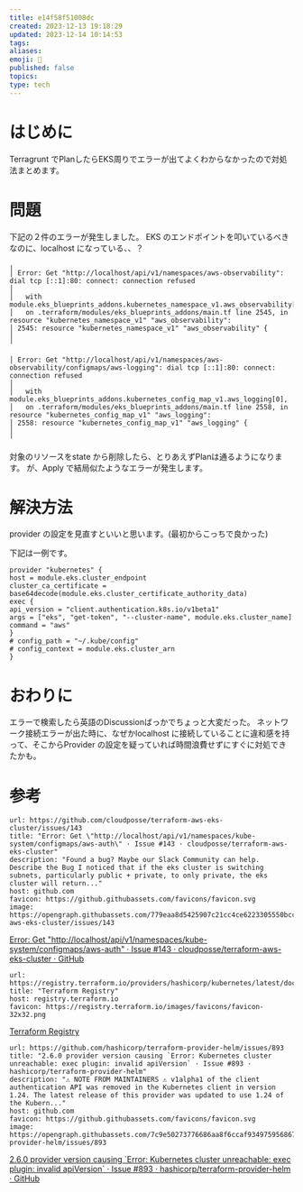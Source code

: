 ```yaml
---
title: e14f58f51008dc
created: 2023-12-13 19:18:29
updated: 2023-12-14 10:14:53
tags: 
aliases: 
emoji: 🤖
published: false
topics: 
type: tech
---
```

# はじめに
Terragrunt でPlanしたらEKS周りでエラーが出てよくわからなかったので対処法まとめます。

# 問題
下記の２件のエラーが発生しました。
EKS のエンドポイントを叩いているべきなのに、localhost になっている、、？
```shell
╷
│ Error: Get "http://localhost/api/v1/namespaces/aws-observability": dial tcp [::1]:80: connect: connection refused
│
│   with module.eks_blueprints_addons.kubernetes_namespace_v1.aws_observability[0],
│   on .terraform/modules/eks_blueprints_addons/main.tf line 2545, in resource "kubernetes_namespace_v1" "aws_observability":
│ 2545: resource "kubernetes_namespace_v1" "aws_observability" {
│
╵
```
```shell
│ Error: Get "http://localhost/api/v1/namespaces/aws-observability/configmaps/aws-logging": dial tcp [::1]:80: connect: connection refused
│
│   with module.eks_blueprints_addons.kubernetes_config_map_v1.aws_logging[0],
│   on .terraform/modules/eks_blueprints_addons/main.tf line 2558, in resource "kubernetes_config_map_v1" "aws_logging":
│ 2558: resource "kubernetes_config_map_v1" "aws_logging" {
│
╵
```

対象のリソースをstate から削除したら、とりあえずPlanは通るようになります。
が、Apply で結局似たようなエラーが発生します。
# 解決方法

provider の設定を見直すといいと思います。(最初からこっちで良かった)

下記は一例です。
```hcl
provider "kubernetes" {
host = module.eks.cluster_endpoint
cluster_ca_certificate = base64decode(module.eks.cluster_certificate_authority_data)
exec {
api_version = "client.authentication.k8s.io/v1beta1"
args = ["eks", "get-token", "--cluster-name", module.eks.cluster_name]
command = "aws"
}
# config_path = "~/.kube/config"
# config_context = module.eks.cluster_arn
}
```
# おわりに
エラーで検索したら英語のDiscussionばっかでちょっと大変だった。
ネットワーク接続エラーが出た時に、なぜかlocalhost に接続していることに違和感を持って、そこからProvider の設定を疑っていれば時間浪費せずにすぐに対処できたかも。

# 参考

```cardlink
url: https://github.com/cloudposse/terraform-aws-eks-cluster/issues/143
title: "Error: Get \"http://localhost/api/v1/namespaces/kube-system/configmaps/aws-auth\" · Issue #143 · cloudposse/terraform-aws-eks-cluster"
description: "Found a bug? Maybe our Slack Community can help. Describe the Bug I noticed that if the eks cluster is switching subnets, particularly public + private, to only private, the eks cluster will return..."
host: github.com
favicon: https://github.githubassets.com/favicons/favicon.svg
image: https://opengraph.githubassets.com/779eaa8d5425907c21cc4ce6223305550bcc66bc81bf87fdd096a566a5efe706/cloudposse/terraform-aws-eks-cluster/issues/143
```
[Error: Get "http://localhost/api/v1/namespaces/kube-system/configmaps/aws-auth" · Issue #143 · cloudposse/terraform-aws-eks-cluster · GitHub](https://github.com/cloudposse/terraform-aws-eks-cluster/issues/143)


```cardlink
url: https://registry.terraform.io/providers/hashicorp/kubernetes/latest/docs
title: "Terraform Registry"
host: registry.terraform.io
favicon: https://registry.terraform.io/images/favicons/favicon-32x32.png
```
[Terraform Registry](https://registry.terraform.io/providers/hashicorp/kubernetes/latest/docs)

```cardlink
url: https://github.com/hashicorp/terraform-provider-helm/issues/893
title: "2.6.0 provider version causing `Error: Kubernetes cluster unreachable: exec plugin: invalid apiVersion` · Issue #893 · hashicorp/terraform-provider-helm"
description: "⚠️ NOTE FROM MAINTAINERS ⚠️ v1alpha1 of the client authentication API was removed in the Kubernetes client in version 1.24. The latest release of this provider was updated to use 1.24 of the Kubern..."
host: github.com
favicon: https://github.githubassets.com/favicons/favicon.svg
image: https://opengraph.githubassets.com/7c9e50273776686aa8f6ccaf934975956867904ef8c44c5c9f26a281d6b1d8d6/hashicorp/terraform-provider-helm/issues/893
```
[2.6.0 provider version causing \`Error: Kubernetes cluster unreachable: exec plugin: invalid apiVersion\` · Issue #893 · hashicorp/terraform-provider-helm · GitHub](https://github.com/hashicorp/terraform-provider-helm/issues/893)